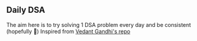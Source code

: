 ## Daily DSA

The aim here is to try solving 1 DSA problem every day and be consistent (hopefully 🙏)
Inspired from [Vedant Gandhi's repo](https://github.com/Vedant-Gandhi/Daily-Code-CP)

